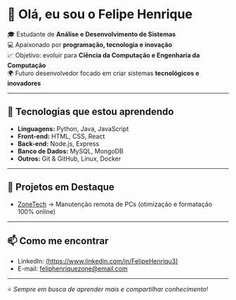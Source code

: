 # 👋 Olá, eu sou o Felipe Henrique  

🎓 Estudante de **Análise e Desenvolvimento de Sistemas**  
💻 Apaixonado por **programação, tecnologia e inovação**  
📈 Objetivo: evoluir para **Ciência da Computação e Engenharia da Computação**  
🌍 Futuro desenvolvedor focado em criar sistemas **tecnológicos e inovadores**  

---

## 🚀 Tecnologias que estou aprendendo
- **Linguagens:** Python, Java, JavaScript  
- **Front-end:** HTML, CSS, React  
- **Back-end:** Node.js, Express  
- **Banco de Dados:** MySQL, MongoDB  
- **Outros:** Git & GitHub, Linux, Docker  

---

## 📌 Projetos em Destaque
- [ZoneTech]([(https://github.com/FeliPinass/Zonetech)]) → Manutenção remota de PCs (otimização e formatação 100% online)   

---

## 📫 Como me encontrar
- LinkedIn: [(https://www.linkedin.com/in/FelipeHenriqu3)](#)  
- E-mail: feliphenriquezone@email.com  

---
⭐ *Sempre em busca de aprender mais e compartilhar conhecimento!*
